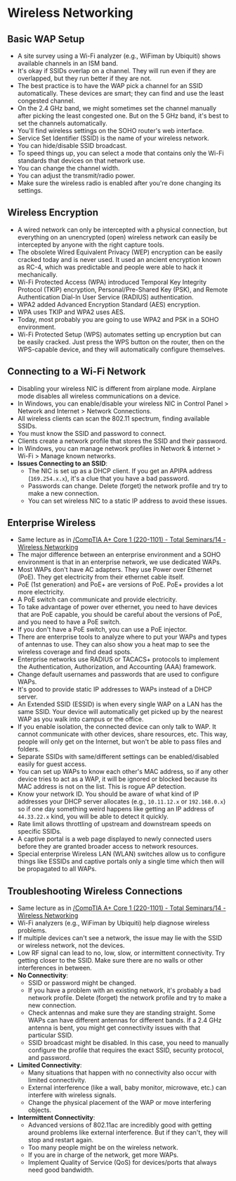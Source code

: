 # Wireless Networking

## Basic WAP Setup
- A site survey using a Wi-Fi analyzer (e.g., WiFiman by Ubiquiti) shows available channels in an ISM band.
- It's okay if SSIDs overlap on a channel. They will run even if they are overlapped, but they run better if they are not.
- The best practice is to have the WAP pick a channel for an SSID automatically. These devices are smart; they can find and use the least congested channel.
- On the 2.4 GHz band, we might sometimes set the channel manually after picking the least congested one. But on the 5 GHz band, it's best to set the channels automatically.
- You'll find wireless settings on the SOHO router's web interface.
- Service Set Identifier (SSID) is the name of your wireless network.
- You can hide/disable SSID broadcast.
- To speed things up, you can select a mode that contains only the Wi-Fi standards that devices on that network use.
- You can change the channel width.
- You can adjust the transmit/radio power.
- Make sure the wireless radio is enabled after you're done changing its settings.

## Wireless Encryption
- A wired network can only be intercepted with a physical connection, but everything on an unencrypted (open) wireless network can easily be intercepted by anyone with the right capture tools.
- The obsolete Wired Equivalent Privacy (WEP) encryption can be easily cracked today and is never used. It used an ancient encryption known as RC-4, which was predictable and people were able to hack it mechanically.
- Wi-Fi Protected Access (WPA) introduced Temporal Key Integrity Protocol (TKIP) encryption, Personal/Pre-Shared Key (PSK), and Remote Authentication Dial-In User Service (RADIUS) authentication.
- WPA2 added Advanced Encryption Standard (AES) encryption.
- WPA uses TKIP and WPA2 uses AES.
- Today, most probably you are going to use WPA2 and PSK in a SOHO environment.
- Wi-Fi Protected Setup (WPS) automates setting up encryption but can be easily cracked. Just press the WPS button on the router, then on the WPS-capable device, and they will automatically configure themselves.

## Connecting to a Wi-Fi Network
- Disabling your wireless NIC is different from airplane mode. Airplane mode disables all wireless communications on a device.
- In Windows, you can enable/disable your wireless NIC in Control Panel > Network and Internet > Network Connections.
- All wireless clients can scan the 802.11 spectrum, finding available SSIDs.
- You must know the SSID and password to connect.
- Clients create a network profile that stores the SSID and their password.
- In Windows, you can manage network profiles in Network & internet > Wi-Fi > Manage known networks.
- **Issues Connecting to an SSID**:
	- The NIC is set up as a DHCP client. If you get an APIPA address (`169.254.x.x`), it's a clue that you have a bad password.
	- Passwords can change. Delete (forget) the network profile and try to make a new connection.
	- You can set wireless NIC to a static IP address to avoid these issues.

## Enterprise Wireless
- Same lecture as in [/CompTIA A+ Core 1 (220-1101) - Total Seminars/14 - Wireless Networking](/CompTIA%20A+%20Core%201%20(220-1101)%20-%20Total%20Seminars/14%20-%20Wireless%20Networking.md)
- The major difference between an enterprise environment and a SOHO environment is that in an enterprise network, we use dedicated WAPs.
- Most WAPs don't have AC adapters. They use Power over Ethernet (PoE). They get electricity from their ethernet cable itself.
- PoE (1st generation) and PoE+ are versions of PoE. PoE+ provides a lot more electricity.
- A PoE switch can communicate and provide electricity.
- To take advantage of power over ethernet, you need to have devices that are PoE capable, you should be careful about the versions of PoE, and you need to have a PoE switch.
- If you don't have a PoE switch, you can use a PoE injector.
- There are enterprise tools to analyze where to put your WAPs and types of antennas to use. They can also show you a heat map to see the wireless coverage and find dead spots.
- Enterprise networks use RADIUS or TACACS+ protocols to implement the Authentication, Authorization, and Accounting (AAA) framework.
- Change default usernames and passwords that are used to configure WAPs.
- It's good to provide static IP addresses to WAPs instead of a DHCP server.
- An Extended SSID (ESSID) is when every single WAP on a LAN has the same SSID. Your device will automatically get picked up by the nearest WAP as you walk into campus or the office.
- If you enable isolation, the connected device can only talk to WAP. It cannot communicate with other devices, share resources, etc. This way, people will only get on the Internet, but won't be able to pass files and folders.
- Separate SSIDs with same/different settings can be enabled/disabled easily for guest access.
- You can set up WAPs to know each other's MAC address, so if any other device tries to act as a WAP, it will be ignored or blocked because its MAC address is not on the list. This is rogue AP detection.
- Know your network ID. You should be aware of what kind of IP addresses your DHCP server allocates (e.g., `10.11.12.x` or `192.168.0.x`) so if one day something weird happens like getting an IP address of `44.33.22.x` kind, you will be able to detect it quickly.
- Rate limit allows throttling of upstream and downstream speeds on specific SSIDs.
- A captive portal is a web page displayed to newly connected users before they are granted broader access to network resources.
- Special enterprise Wireless LAN (WLAN) switches allow us to configure things like ESSIDs and captive portals only a single time which then will be propagated to all WAPs.

## Troubleshooting Wireless Connections
- Same lecture as in [/CompTIA A+ Core 1 (220-1101) - Total Seminars/14 - Wireless Networking](/CompTIA%20A+%20Core%201%20(220-1101)%20-%20Total%20Seminars/14%20-%20Wireless%20Networking.md)
- Wi-Fi analyzers (e.g., WiFiman by Ubiquiti) help diagnose wireless problems.
- If multiple devices can't see a network, the issue may lie with the SSID or wireless network, not the devices.
- Low RF signal can lead to no, low, slow, or intermittent connectivity. Try getting closer to the SSID. Make sure there are no walls or other interferences in between.
- **No Connectivity**:
	- SSID or password might be changed.
	- If you have a problem with an existing network, it's probably a bad network profile. Delete (forget) the network profile and try to make a new connection.
	- Check antennas and make sure they are standing straight. Some WAPs can have different antennas for different bands. If a 2.4 GHz antenna is bent, you might get connectivity issues with that particular SSID.
	- SSID broadcast might be disabled. In this case, you need to manually configure the profile that requires the exact SSID, security protocol, and password.
- **Limited Connectivity**:
	- Many situations that happen with no connectivity also occur with limited connectivity.
	- External interference (like a wall, baby monitor, microwave, etc.) can interfere with wireless signals.
	- Change the physical placement of the WAP or move interfering objects.
- **Intermittent Connectivity**:
	- Advanced versions of 802.11ac are incredibly good with getting around problems like external interference. But if they can't, they will stop and restart again.
	- Too many people might be on the wireless network.
	- If you are in charge of the network, get more WAPs.
	- Implement Quality of Service (QoS) for devices/ports that always need good bandwidth.